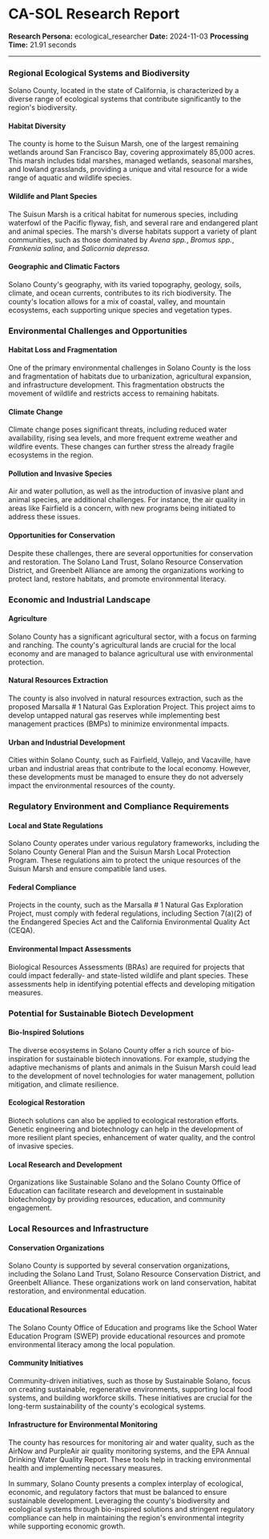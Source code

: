 # CA-SOL Research Report

**Research Persona:** ecological_researcher
**Date:** 2024-11-03
**Processing Time:** 21.91 seconds

---

### Regional Ecological Systems and Biodiversity

Solano County, located in the state of California, is characterized by a diverse range of ecological systems that contribute significantly to the region's biodiversity.

#### Habitat Diversity
The county is home to the Suisun Marsh, one of the largest remaining wetlands around San Francisco Bay, covering approximately 85,000 acres. This marsh includes tidal marshes, managed wetlands, seasonal marshes, and lowland grasslands, providing a unique and vital resource for a wide range of aquatic and wildlife species.

#### Wildlife and Plant Species
The Suisun Marsh is a critical habitat for numerous species, including waterfowl of the Pacific flyway, fish, and several rare and endangered plant and animal species. The marsh's diverse habitats support a variety of plant communities, such as those dominated by _Avena spp._, _Bromus spp._, _Frankenia salina_, and _Salicornia depressa_.

#### Geographic and Climatic Factors
Solano County's geography, with its varied topography, geology, soils, climate, and ocean currents, contributes to its rich biodiversity. The county's location allows for a mix of coastal, valley, and mountain ecosystems, each supporting unique species and vegetation types.

### Environmental Challenges and Opportunities

#### Habitat Loss and Fragmentation
One of the primary environmental challenges in Solano County is the loss and fragmentation of habitats due to urbanization, agricultural expansion, and infrastructure development. This fragmentation obstructs the movement of wildlife and restricts access to remaining habitats.

#### Climate Change
Climate change poses significant threats, including reduced water availability, rising sea levels, and more frequent extreme weather and wildfire events. These changes can further stress the already fragile ecosystems in the region.

#### Pollution and Invasive Species
Air and water pollution, as well as the introduction of invasive plant and animal species, are additional challenges. For instance, the air quality in areas like Fairfield is a concern, with new programs being initiated to address these issues.

#### Opportunities for Conservation
Despite these challenges, there are several opportunities for conservation and restoration. The Solano Land Trust, Solano Resource Conservation District, and Greenbelt Alliance are among the organizations working to protect land, restore habitats, and promote environmental literacy.

### Economic and Industrial Landscape

#### Agriculture
Solano County has a significant agricultural sector, with a focus on farming and ranching. The county's agricultural lands are crucial for the local economy and are managed to balance agricultural use with environmental protection.

#### Natural Resources Extraction
The county is also involved in natural resources extraction, such as the proposed Marsalla # 1 Natural Gas Exploration Project. This project aims to develop untapped natural gas reserves while implementing best management practices (BMPs) to minimize environmental impacts.

#### Urban and Industrial Development
Cities within Solano County, such as Fairfield, Vallejo, and Vacaville, have urban and industrial areas that contribute to the local economy. However, these developments must be managed to ensure they do not adversely impact the environmental resources of the county.

### Regulatory Environment and Compliance Requirements

#### Local and State Regulations
Solano County operates under various regulatory frameworks, including the Solano County General Plan and the Suisun Marsh Local Protection Program. These regulations aim to protect the unique resources of the Suisun Marsh and ensure compatible land uses.

#### Federal Compliance
Projects in the county, such as the Marsalla # 1 Natural Gas Exploration Project, must comply with federal regulations, including Section 7(a)(2) of the Endangered Species Act and the California Environmental Quality Act (CEQA).

#### Environmental Impact Assessments
Biological Resources Assessments (BRAs) are required for projects that could impact federally- and state-listed wildlife and plant species. These assessments help in identifying potential effects and developing mitigation measures.

### Potential for Sustainable Biotech Development

#### Bio-Inspired Solutions
The diverse ecosystems in Solano County offer a rich source of bio-inspiration for sustainable biotech innovations. For example, studying the adaptive mechanisms of plants and animals in the Suisun Marsh could lead to the development of novel technologies for water management, pollution mitigation, and climate resilience.

#### Ecological Restoration
Biotech solutions can also be applied to ecological restoration efforts. Genetic engineering and biotechnology can help in the development of more resilient plant species, enhancement of water quality, and the control of invasive species.

#### Local Research and Development
Organizations like Sustainable Solano and the Solano County Office of Education can facilitate research and development in sustainable biotechnology by providing resources, education, and community engagement.

### Local Resources and Infrastructure

#### Conservation Organizations
Solano County is supported by several conservation organizations, including the Solano Land Trust, Solano Resource Conservation District, and Greenbelt Alliance. These organizations work on land conservation, habitat restoration, and environmental education.

#### Educational Resources
The Solano County Office of Education and programs like the School Water Education Program (SWEP) provide educational resources and promote environmental literacy among the local population.

#### Community Initiatives
Community-driven initiatives, such as those by Sustainable Solano, focus on creating sustainable, regenerative environments, supporting local food systems, and building workforce skills. These initiatives are crucial for the long-term sustainability of the county's ecological systems.

#### Infrastructure for Environmental Monitoring
The county has resources for monitoring air and water quality, such as the AirNow and PurpleAir air quality monitoring systems, and the EPA Annual Drinking Water Quality Report. These tools help in tracking environmental health and implementing necessary measures.

In summary, Solano County presents a complex interplay of ecological, economic, and regulatory factors that must be balanced to ensure sustainable development. Leveraging the county's biodiversity and ecological systems through bio-inspired solutions and stringent regulatory compliance can help in maintaining the region's environmental integrity while supporting economic growth.